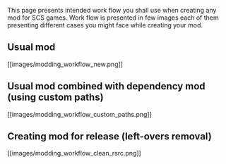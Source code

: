 This page presents intended work flow you shall use when creating any mod for SCS games. Work flow is presented in few images each of them presenting different cases you might face while creating your mod.

## Usual mod
[[images/modding_workflow_new.png]]

## Usual mod combined with dependency mod (using custom paths)
[[images/modding_workflow_custom_paths.png]]

## Creating mod for release (left-overs removal)
[[images/modding_workflow_clean_rsrc.png]]